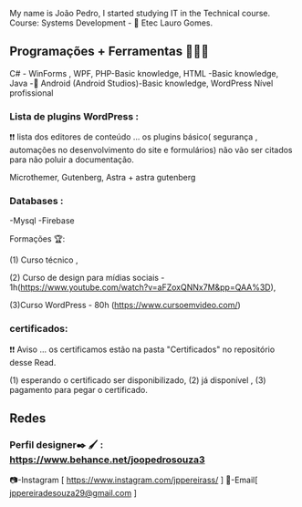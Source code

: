 

My name is João Pedro, I started studying IT in the Technical course.
Course: Systems Development - 🏫 Etec Lauro Gomes.
## Programações + Ferramentas 👨🏻‍💻
C# - WinForms , WPF,
PHP-Basic knowledge,
HTML -Basic knowledge,
Java -📱 Android (Android Studios)-Basic knowledge,
WordPress Nível profissional 

### Lista de plugins WordPress :
❗️❗️  lista dos editores de conteúdo ... os plugins básico( segurança , automações no desenvolvimento do site e formulários) não vão ser citados para não poluir a documentação.

Microthemer,
Gutenberg,
Astra + astra gutenberg 


### Databases :
-Mysql
-Firebase

Formações 🏆:

(1) Curso técnico ,

(2) Curso de design para mídias sociais - 1h(https://www.youtube.com/watch?v=aFZoxQNNx7M&pp=QAA%3D),

(3)Curso WordPress - 80h (https://www.cursoemvideo.com/)
### certificados:

❗️❗️ Aviso ... os certificamos estão na pasta "Certificados" no repositório desse Read.

(1) esperando o certificado ser disponibilizado,
(2) já disponível ,
(3) pagamento para pegar o certificado.


## Redes
### Perfil designer✒️ 🖌 : https://www.behance.net/joopedrosouza3

📷-Instagram [ https://www.instagram.com/jppereirass/ ]
📧-Email[ jppereiradesouza29@gmail.com ]

